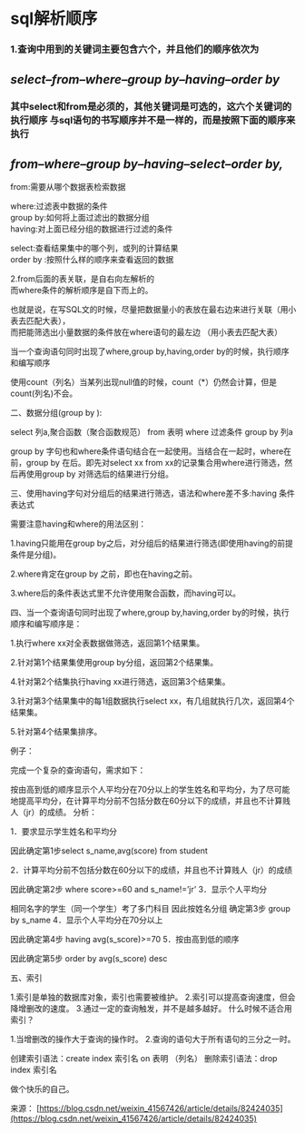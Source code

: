 # sql解析顺序

### 1.查询中用到的关键词主要包含六个，并且他们的顺序依次为

## ***select–from–where–group by–having–order by***

### 其中select和from是必须的，其他关键词是可选的，这六个关键词的执行顺序 与sql语句的书写顺序并不是一样的，而是按照下面的顺序来执行

## ***from–where–group by–having–select–order by,***

from:需要从哪个数据表检索数据

where:过滤表中数据的条件  
group by:如何将上面过滤出的数据分组  
having:对上面已经分组的数据进行过滤的条件

select:查看结果集中的哪个列，或列的计算结果  
order by :按照什么样的顺序来查看返回的数据

2.from后面的表关联，是自右向左解析的  
而where条件的解析顺序是自下而上的。

也就是说，在写SQL文的时候，尽量把数据量小的表放在最右边来进行关联（用小表去匹配大表），  
而把能筛选出小量数据的条件放在where语句的最左边 （用小表去匹配大表）

当一个查询语句同时出现了where,group by,having,order by的时候，执行顺序和编写顺序

使用count（列名）当某列出现null值的时候，count（*）仍然会计算，但是count(列名)不会。

二、数据分组(group by ):

select 列a,聚合函数（聚合函数规范） from 表明 where 过滤条件 group by 列a

group by 字句也和where条件语句结合在一起使用。当结合在一起时，where在前，group by 在后。即先对select xx from xx的记录集合用where进行筛选，然后再使用group by 对筛选后的结果进行分组。

三、使用having字句对分组后的结果进行筛选，语法和where差不多:having 条件表达式

需要注意having和where的用法区别：

1.having只能用在group by之后，对分组后的结果进行筛选(即使用having的前提条件是分组)。

2.where肯定在group by 之前，即也在having之前。

3.where后的条件表达式里不允许使用聚合函数，而having可以。

四、当一个查询语句同时出现了where,group by,having,order by的时候，执行顺序和编写顺序是：

1.执行where xx对全表数据做筛选，返回第1个结果集。

2.针对第1个结果集使用group by分组，返回第2个结果集。

4.针对第2个结集执行having xx进行筛选，返回第3个结果集。

3.针对第3个结果集中的每1组数据执行select xx，有几组就执行几次，返回第4个结果集。

5.针对第4个结果集排序。

例子：

完成一个复杂的查询语句，需求如下：

按由高到低的顺序显示个人平均分在70分以上的学生姓名和平均分，为了尽可能地提高平均分，在计算平均分前不包括分数在60分以下的成绩，并且也不计算贱人（jr）的成绩。 分析：

1．要求显示学生姓名和平均分

因此确定第1步select s_name,avg(score) from student

2．计算平均分前不包括分数在60分以下的成绩，并且也不计算贱人（jr）的成绩

因此确定第2步 where score>=60 and s_name!=’jr’ 3．显示个人平均分

相同名字的学生（同一个学生）考了多门科目 因此按姓名分组 确定第3步 group by s_name 4．显示个人平均分在70分以上

因此确定第4步 having avg(s_score)>=70 5．按由高到低的顺序

因此确定第5步 order by avg(s_score) desc

五、索引

1.索引是单独的数据库对象，索引也需要被维护。 2.索引可以提高查询速度，但会降增删改的速度。 3.通过一定的查询触发，并不是越多越好。 什么时候不适合用索引？

1.当增删改的操作大于查询的操作时。 2.查询的语句大于所有语句的三分之一时。

创建索引语法：create index 索引名 on 表明 （列名） 删除索引语法：drop index 索引名

做个快乐的自己。

来源： [https://blog.csdn.net/weixin_41567426/article/details/82424035](https://blog.csdn.net/weixin_41567426/article/details/82424035)
